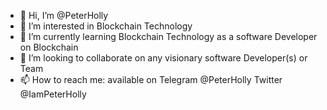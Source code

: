 - 👋 Hi, I’m @PeterHolly
- 👀 I’m interested in Blockchain Technology
- 🌱 I’m currently learning Blockchain Technology as a software Developer on Blockchain
- 💞️ I’m looking to collaborate on any visionary software Developer(s) or Team 
- 📫 How to reach me: available on Telegram @PeterHolly Twitter @IamPeterHolly

<!---
PeterHolly/PeterHolly is a ✨ special ✨ repository because its `README.md` (this file) appears on your GitHub profile.
You can click the Preview link to take a look at your changes.
--->
